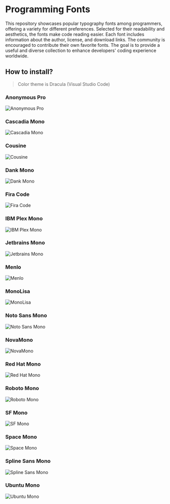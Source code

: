 # Programming Fonts

This repository showcases popular typography fonts among programmers, offering a variety for different preferences. Selected for their readability and aesthetics, the fonts make code reading easier. Each font includes information about the author, license, and download links. The community is encouraged to contribute their own favorite fonts. The goal is to provide a useful and diverse collection to enhance developers' coding experience worldwide.

## How to install?

> Color theme is Dracula (Visual Studio Code)

### Anonymous Pro

![Anonymous Pro](https://raw.githubusercontent.com/NoCoffee-NoCode/fonts-programming/main/img/Anonymous%20Pro.png)

### Cascadia Mono

![Cascadia Mono](https://raw.githubusercontent.com/NoCoffee-NoCode/fonts-programming/main/img/Cascadia%20Mono.png)

### Cousine

![Cousine](https://raw.githubusercontent.com/NoCoffee-NoCode/fonts-programming/main/img/Cousine.png)

### Dank Mono

![Dank Mono](https://raw.githubusercontent.com/NoCoffee-NoCode/fonts-programming/main/img/Dank%20Mono.png)

### Fira Code

![Fira Code](https://raw.githubusercontent.com/NoCoffee-NoCode/fonts-programming/main/img/Fira%20Code.png)

### IBM Plex Mono

![IBM Plex Mono](https://raw.githubusercontent.com/NoCoffee-NoCode/fonts-programming/main/img/IBM%20Plex%20Mono.png)

### Jetbrains Mono

![Jetbrains Mono](https://raw.githubusercontent.com/NoCoffee-NoCode/fonts-programming/main/img/JetBrains%20Mono.png)

### Menlo

![Menlo](https://raw.githubusercontent.com/NoCoffee-NoCode/fonts-programming/main/img/Menlo.png)

### MonoLisa

![MonoLisa](https://raw.githubusercontent.com/NoCoffee-NoCode/fonts-programming/main/img/MonoLisa.png)

### Noto Sans Mono

![Noto Sans Mono](https://raw.githubusercontent.com/NoCoffee-NoCode/fonts-programming/main/img/Noto%20Sans%20Mono.png)

### NovaMono

![NovaMono](https://raw.githubusercontent.com/NoCoffee-NoCode/fonts-programming/main/img/NovaMono.png)

### Red Hat Mono

![Red Hat Mono](https://raw.githubusercontent.com/NoCoffee-NoCode/fonts-programming/main/img/Red%20Hat%20Mono.png)

### Roboto Mono

![Roboto Mono](https://raw.githubusercontent.com/NoCoffee-NoCode/fonts-programming/main/img/Roboto%20Mono.png)

### SF Mono

![SF Mono](https://raw.githubusercontent.com/NoCoffee-NoCode/fonts-programming/main/img/SF%20Mono.png)

### Space Mono

![Space Mono](https://raw.githubusercontent.com/NoCoffee-NoCode/fonts-programming/main/img/Space%20Mono.png)

### Spline Sans Mono

![Spline Sans Mono](https://raw.githubusercontent.com/NoCoffee-NoCode/fonts-programming/main/img/Spline%20Sans%20Mono.png)

### Ubuntu Mono

![Ubuntu Mono](https://raw.githubusercontent.com/NoCoffee-NoCode/fonts-programming/main/img/Ubuntu%20Mono.png)


